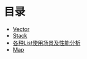 # 目录
- [Vector]( https://github.com/NieBinQiang/java-i7w/blob/master/Vector.md)
- [Stack]( https://github.com/NieBinQiang/java-i7w/blob/master/Stack.md)
- [各种List使用场景及性能分析]( https://github.com/NieBinQiang/java-i7w/blob/master/各种List使用场景及性能分析.md)
- [Map]( https://github.com/NieBinQiang/java-i7w/blob/master/Map.md)
